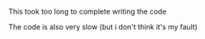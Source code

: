 This took too long to complete writing the code

The code is also very slow (but i don't think it's my fault)